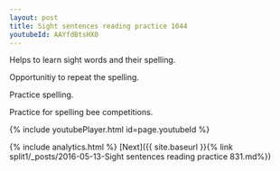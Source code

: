 ```yaml
---
layout: post
title: Sight sentences reading practice 1044
youtubeId: AAYfdBtsHX0
---
```

 
 
Helps to learn sight words and their spelling.

Opportunitiy to repeat the spelling. 

Practice spelling. 
 
Practice for spelling bee competitions. 
 
{% include youtubePlayer.html id=page.youtubeId %}
 
 
{% include analytics.html %} 
[Next]({{ site.baseurl }}{% link  split1/_posts/2016-05-13-Sight sentences reading practice 831.md%})
 
